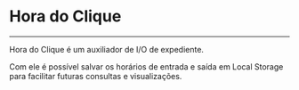 # Hora do Clique

---

Hora do Clique é um auxiliador de I/O de expediente.

Com ele é possível salvar os horários de entrada e saída em Local Storage para facilitar futuras consultas e visualizações.
